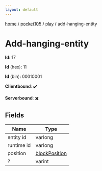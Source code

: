 ```yaml
---
layout: default
---
```


[home](/)  /  [pocket105](/protocol/pocket105)  /  [play](/protocol/pocket105/play)  /  add-hanging-entity

# Add-hanging-entity

**Id**: 17

**Id** (hex): 11

**Id** (bin): 00010001

**Clientbound**: ✔️

**Serverbound**: ✖️

## Fields

Name | Type
---|---
entity id | varlong
runtime id | varlong
position | [blockPosition](/protocol/pocket105/types/block-position)
? | varint

